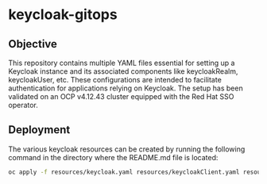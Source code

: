 # keycloak-gitops

## Objective

This repository contains multiple YAML files essential for setting up a Keycloak instance and its associated components like keycloakRealm, keycloakUser, etc. These configurations are intended to facilitate authentication for applications relying on Keycloak. The setup has been validated on an OCP v4.12.43 cluster equipped with the Red Hat SSO operator.

## Deployment

The various keycloak resources can be created by running the following command in the  directory where the README.md file is located:


```sh
oc apply -f resources/keycloak.yaml resources/keycloakClient.yaml resources/keycloakRealm.yaml resources/keycloakUser.yaml
```
